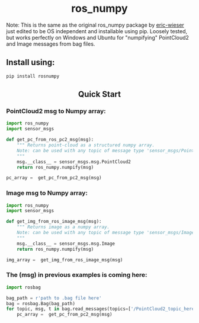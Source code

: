 # <div align="center">ros_numpy</div>

Note: This is the same as the original ros_numpy package by  [eric-wieser](https://github.com/eric-wieser) just edited to be OS independent and installable using pip.
Loosely tested, but works perfectly on Windows and Ubuntu for "numpifying" PointCloud2 and Image messages from bag files.

## <div align="left">Install using:</div>
```
pip install rosnumpy
```

## <div align="center">Quick Start</div>
### PointCloud2 msg to Numpy array:
```Python
import ros_numpy
import sensor_msgs

def get_pc_from_ros_pc2_msg(msg):
    """ Returns point-cloud as a structured numpy array. 
    Note: can be used with any topic of message type 'sensor_msgs/PointCloud2'
    """
    msg.__class__ = sensor_msgs.msg.PointCloud2
    return ros_numpy.numpify(msg)

pc_array =  get_pc_from_pc2_msg(msg)
```

### Image msg to Numpy array:
```Python
import ros_numpy
import sensor_msgs

def get_img_from_ros_image_msg(msg):
    """ Returns image as a numpy array. 
    Note: can be used with any topic of message type 'sensor_msgs/Image'
    """
    msg.__class__ = sensor_msgs.msg.Image
    return ros_numpy.numpify(msg)

img_array =  get_img_from_ros_image_msg(msg)
```
### The (msg) in previous examples is coming here:
```Python
import rosbag

bag_path = r'path to .bag file here'
bag = rosbag.Bag(bag_path)
for topic, msg, t in bag.read_messages(topics=['/PointCloud2_topic_here']):
    pc_array =  get_pc_from_pc2_msg(msg)
```



